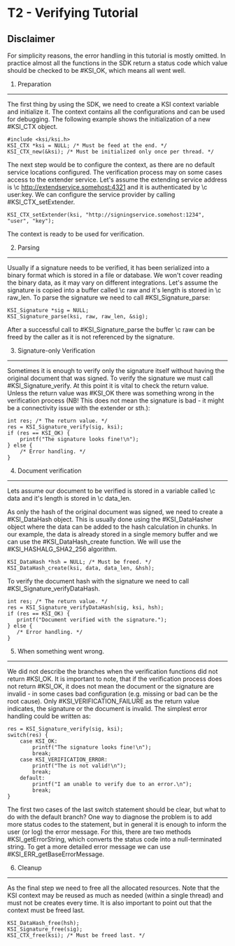 T2 - Verifying Tutorial
=====================

Disclaimer
----------

For simplicity reasons, the error handling in this tutorial is mostly omitted.
In practice almost all the functions in the SDK return a status code which
value should be checked to be #KSI_OK, which means all went well.

1. Preparation
---------------

The first thing by using the SDK, we need to create a KSI context variable
and initialize it. The context contains all the configurations and can be used
for debugging. The following example shows the initialization of a new #KSI_CTX
object.

    #include <ksi/ksi.h>
    KSI_CTX *ksi = NULL; /* Must be feed at the end. */
    KSI_CTX_new(&ksi); /* Must be initialized only once per thread. */

The next step would be to configure the context, as there are no default service
locations configured. The verification process may on some cases access to the
extender service. Let's assume the extending service address is
\c http://extendservice.somehost:4321 and it is authenticated by \c user:key. We can configure
the service provider by calling #KSI_CTX_setExtender.

    KSI_CTX_setExtender(ksi, "http://signingservice.somehost:1234", "user", "key");

The context is ready to be used for verification.

2. Parsing
----------

Usually if a signature needs to be verified, it has been serialized into a binary format
which is stored in a file or database. We won't cover reading the binary data, as it may vary
on different integrations. Let's assume the signature is copied into a buffer
called \c raw and it's length is stored in \c raw_len. To parse the signature we need to
call #KSI_Signature_parse:

    KSI_Signature *sig = NULL;
    KSI_Signature_parse(ksi, raw, raw_len, &sig);

After a successful call to #KSI_Signature_parse the buffer \c raw can be freed by the caller
as it is not referenced by the signature.

3. Signature-only Verification
------------------------------

Sometimes it is enough to verify only the signature itself without having the original
document that was signed. To verify the signature we must call #KSI_Signature_verify. At this point
it is vital to check the return value. Unless the return value was #KSI_OK there was something
wrong in the verification process (NB! This does not mean the signature is bad - it might be a
connectivity issue with the extender or sth.):

    int res; /* The return value. */
    res = KSI_Signature_verify(sig, ksi);
    if (res == KSI_OK) {
        printf("The signature looks fine!\n");
    } else {
        /* Error handling. */
    }

4. Document verification
----------

Lets assume our document to be verified is stored in a variable called \c data and it's
length is stored in \c data_len.

As only the hash of the original document was signed, we need to create a #KSI_DataHash
object. This is usually done using the #KSI_DataHasher object where the data can be added to the
hash calculation in chunks. In our example, the data is already stored in a single
memory buffer and we can use the #KSI_DataHash_create function. We will use the 
#KSI_HASHALG_SHA2_256 algorithm.

    KSI_DataHash *hsh = NULL; /* Must be freed. */
    KSI_DataHash_create(ksi, data, data_len, &hsh);
    
To verify the document hash with the signature we need to call #KSI_Signature_verifyDataHash.

    int res; /* The return value. */
    res = KSI_Signature_verifyDataHash(sig, ksi, hsh);
    if (res == KSI_OK) {
       printf("Document verified with the signature.");
    } else {
       /* Error handling. */
    }

5. When something went wrong.
-----------------------------

We did not describe the branches when the verification functions did not return #KSI_OK. It is important to
note, that if the verification process does not return #KSI_OK, it does not mean the document or the signature
are invalid - in some cases bad configuration (e.g. missing or bad can be the root cause). Only #KSI_VERIFICATION_FAILURE
as the return value indicates, the signature or the document is invalid. The simplest error handling could be
written as:

    res = KSI_Signature_verify(sig, ksi);
    switch(res) {
        case KSI_OK:
            printf("The signature looks fine!\n");
            break;
        case KSI_VERIFICATION_ERROR:
            printf("The is not valid!\n");
            break;
        default:
            printf("I am unable to verify due to an error.\n");
            break;
    }
    
The first two cases of the last switch statement should be clear, but what to do with the default branch? One way to diagnose the
problem is to add more status codes to the statement, but in general it is enough to inform the user (or log) the error message.
For this, there are two methods #KSI_getErrorString, which converts the status code into a null-terminated string. To get a more
detailed error message we can use #KSI_ERR_getBaseErrorMessage.

6. Cleanup
----------

As the final step we need to free all the allocated resources. Note that the KSI context may
be reused as much as needed (within a single thread) and must not be creates every time. It is
also important to point out that the context must be freed last.

    KSI_DataHash_free(hsh);
    KSI_Signature_free(sig);
    KSI_CTX_free(ksi); /* Must be freed last. */
